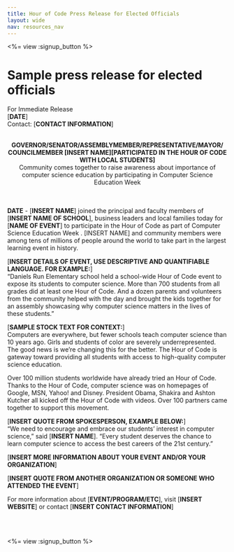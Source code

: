 ```yaml
---
title: Hour of Code Press Release for Elected Officials 
layout: wide
nav: resources_nav
---
```


<%= view :signup_button %>

# Sample press release for elected officials

For Immediate Release<br />
[**DATE**]<br />
Contact: [**CONTACT INFORMATION**]<br />
<br />

<strong><center>GOVERNOR/SENATOR/ASSEMBLYMEMBER/REPRESENTATIVE/MAYOR/
COUNCILMEMBER [INSERT NAME][PARTICIPATED IN THE HOUR OF CODE WITH LOCAL STUDENTS]</strong><br />
Community comes together to raise awareness about importance of computer science education by participating in Computer Science Education Week</center>
<br />
<br />

**DATE** - [**INSERT NAME**] joined the principal and faculty members of [**INSERT NAME OF SCHOOL**], business leaders and local families today for [**NAME OF EVENT**] to participate in the Hour of Code as part of Computer Science Education Week . [INSERT NAME] and community members were among tens of millions of people around the world to take part in the largest learning event in history. 
 
[**INSERT DETAILS OF EVENT, USE DESCRIPTIVE AND QUANTIFIABLE LANGUAGE. FOR EXAMPLE:**]<br /> “Daniels Run Elementary school held a school-wide Hour of Code event to expose its students to computer science. More than 700 students from all grades did at least one Hour of Code. And a dozen parents and volunteers from the community helped with the day and brought the kids together for an assembly showcasing why computer science matters in the lives of these students.”
 
[**SAMPLE STOCK TEXT FOR CONTEXT:**]<br />
Computers are everywhere, but fewer schools teach computer science than 10 years ago. Girls and students of color are severely underrepresented. The good news is we’re changing this for the better. The Hour of Code is gateway toward providing all students with access to high-quality computer science education.

Over 100 million students worldwide have already tried an Hour of Code. Thanks to the Hour of Code, computer science was on homepages of Google, MSN, Yahoo! and Disney. President Obama, Shakira and Ashton Kutcher all kicked off the Hour of Code with videos. Over 100 partners came together to support this movement.

[**INSERT QUOTE FROM SPOKESPERSON, EXAMPLE BELOW:**]<br />
“We need to encourage and embrace our students’ interest in computer science,” said [**INSERT NAME**]. “Every student deserves the chance to learn computer science to access the best careers of the 21st century.”
 
[**INSERT MORE INFORMATION ABOUT YOUR EVENT AND/OR YOUR ORGANIZATION**]
 
[**INSERT QUOTE FROM ANOTHER ORGANIZATION OR SOMEONE WHO ATTENDED THE EVENT**]
 
For more information about [**EVENT/PROGRAM/ETC**], visit [**INSERT WEBSITE**] or contact [**INSERT CONTACT INFORMATION**]

<br />
<br />
 
<%= view :signup_button %>
